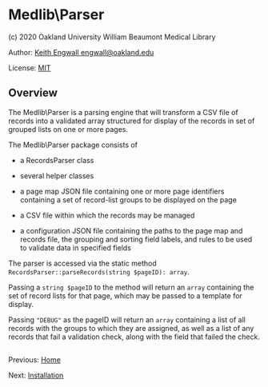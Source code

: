 # Medlib\Parser
(c) 2020 Oakland University William Beaumont Medical Library

Author: [Keith Engwall <engwall@oakland.edu>](mailto:engwall@oakland.edu)

License: [MIT](https://opensource.org/licenses/MIT)

## Overview
The Medlib\Parser is a parsing engine that
will transform a CSV file of records into a validated array
structured for display of the records in set of grouped lists
on one or more pages.

The Medlib\Parser package consists of 

* a RecordsParser class

* several helper classes
* a page map JSON file containing one or more page identifiers
containing a set of record-list groups to be displayed on the page
* a CSV file within which the records may be managed
* a configuration JSON file containing the paths to the page 
map and records file, the grouping and sorting field labels,
and rules to be used to validate data in specified fields

The parser is accessed via the static method 
`RecordsParser::parseRecords(string $pageID): array`.

Passing a `string $pageID` to the method will return an `array`
containing the set of record lists for that page, which may
be passed to a template for display.

Passing `"DEBUG"` as the pageID will return an `array`
containing a list of all records with the groups to which
they are assigned, as well as a list of any records that
fail a validation check, along with the field that failed
the check.

##

Previous: [Home](../README.md)

Next: [Installation](Installation.md)
